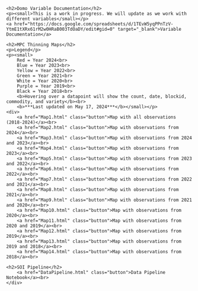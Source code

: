
<div class="container">

    <h2>Domo Variable Documentation</h2>
    <p><small>This is a work in progress. We will update as we work with different variables</small></p>
    <a href="https://docs.google.com/spreadsheets/d/1TEvW5yqPPnTzV-YtmE1tXRx61rM2w0HRaB003TdOaDY/edit#gid=0" target="_blank">Variable Documentation</a>
    
    <h2>MPC Thinning Maps</h2>
    <p>Legend</p>
    <p><small>
        Red = Year 2024<br>
        Blue = Year 2023<br>
        Yellow = Year 2022<br>
        Green = Year 2021<br>
        White = Year 2020<br>
        Purple = Year 2019<br>
        Black = Year 2018<br>
        <b>Hovering over a datapoint will show the count, date, blockid, commodity, and variety</b><br>
        <b>***Last updated on May 17, 2024***</b></small></p>
    <div>
        <a href="Map1.html" class="button">Map with all observations (2018-2024)</a><br>
        <a href="Map2.html" class="button">Map with observations from 2024</a><br>
        <a href="Map3.html" class="button">Map with observations from 2024 and 2023</a><br>
        <a href="Map4.html" class="button">Map with observations from 2023</a><br>
        <a href="Map5.html" class="button">Map with observations from 2023 and 2022</a><br>
        <a href="Map6.html" class="button">Map with observations from 2022</a><br>
        <a href="Map7.html" class="button">Map with observations from 2022 and 2021</a><br>
        <a href="Map8.html" class="button">Map with observations from 2021</a><br>
        <a href="Map9.html" class="button">Map with observations from 2021 and 2020</a><br>
        <a href="Map10.html" class="button">Map with observations from 2020</a><br>
        <a href="Map11.html" class="button">Map with observations from 2020 and 2019</a><br>
        <a href="Map12.html" class="button">Map with observations from 2019</a><br>
        <a href="Map13.html" class="button">Map with observations from 2019 and 2018</a><br>
        <a href="Map14.html" class="button">Map with observations from 2018</a><br>

    <h2>SOI Pipeline</h2>
        <a href="DataPipeline.html" class="button">Data Pipeline Notebook</a><br>
    </div>
    
</div>


